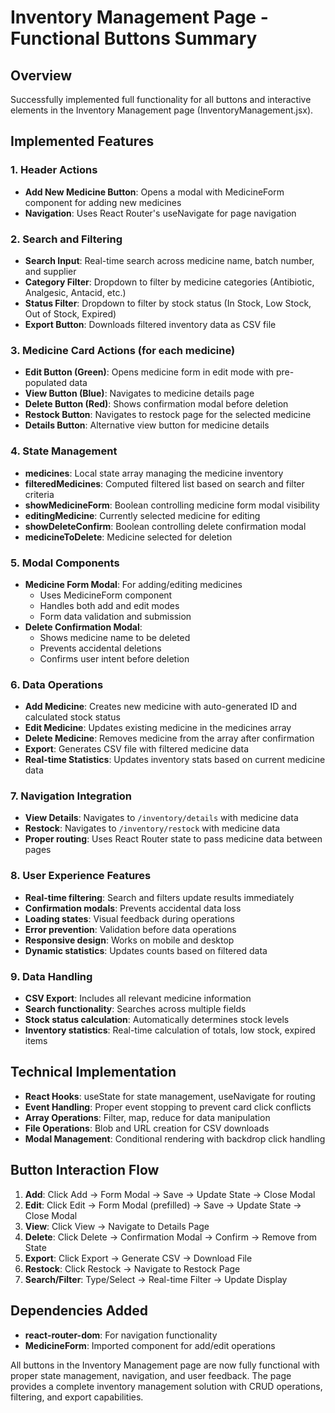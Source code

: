 # Inventory Management Page - Functional Buttons Summary

## Overview
Successfully implemented full functionality for all buttons and interactive elements in the Inventory Management page (InventoryManagement.jsx).

## Implemented Features

### 1. Header Actions
- **Add New Medicine Button**: Opens a modal with MedicineForm component for adding new medicines
- **Navigation**: Uses React Router's useNavigate for page navigation

### 2. Search and Filtering
- **Search Input**: Real-time search across medicine name, batch number, and supplier
- **Category Filter**: Dropdown to filter by medicine categories (Antibiotic, Analgesic, Antacid, etc.)
- **Status Filter**: Dropdown to filter by stock status (In Stock, Low Stock, Out of Stock, Expired)
- **Export Button**: Downloads filtered inventory data as CSV file

### 3. Medicine Card Actions (for each medicine)
- **Edit Button (Green)**: Opens medicine form in edit mode with pre-populated data
- **View Button (Blue)**: Navigates to medicine details page
- **Delete Button (Red)**: Shows confirmation modal before deletion
- **Restock Button**: Navigates to restock page for the selected medicine
- **Details Button**: Alternative view button for medicine details

### 4. State Management
- **medicines**: Local state array managing the medicine inventory
- **filteredMedicines**: Computed filtered list based on search and filter criteria
- **showMedicineForm**: Boolean controlling medicine form modal visibility
- **editingMedicine**: Currently selected medicine for editing
- **showDeleteConfirm**: Boolean controlling delete confirmation modal
- **medicineToDelete**: Medicine selected for deletion

### 5. Modal Components
- **Medicine Form Modal**: For adding/editing medicines
  - Uses MedicineForm component
  - Handles both add and edit modes
  - Form data validation and submission
- **Delete Confirmation Modal**: 
  - Shows medicine name to be deleted
  - Prevents accidental deletions
  - Confirms user intent before deletion

### 6. Data Operations
- **Add Medicine**: Creates new medicine with auto-generated ID and calculated stock status
- **Edit Medicine**: Updates existing medicine in the medicines array
- **Delete Medicine**: Removes medicine from the array after confirmation
- **Export**: Generates CSV file with filtered medicine data
- **Real-time Statistics**: Updates inventory stats based on current medicine data

### 7. Navigation Integration
- **View Details**: Navigates to `/inventory/details` with medicine data
- **Restock**: Navigates to `/inventory/restock` with medicine data
- **Proper routing**: Uses React Router state to pass medicine data between pages

### 8. User Experience Features
- **Real-time filtering**: Search and filters update results immediately
- **Confirmation modals**: Prevents accidental data loss
- **Loading states**: Visual feedback during operations
- **Error prevention**: Validation before data operations
- **Responsive design**: Works on mobile and desktop
- **Dynamic statistics**: Updates counts based on filtered data

### 9. Data Handling
- **CSV Export**: Includes all relevant medicine information
- **Search functionality**: Searches across multiple fields
- **Stock status calculation**: Automatically determines stock levels
- **Inventory statistics**: Real-time calculation of totals, low stock, expired items

## Technical Implementation
- **React Hooks**: useState for state management, useNavigate for routing
- **Event Handling**: Proper event stopping to prevent card click conflicts
- **Array Operations**: Filter, map, reduce for data manipulation
- **File Operations**: Blob and URL creation for CSV downloads
- **Modal Management**: Conditional rendering with backdrop click handling

## Button Interaction Flow
1. **Add**: Click Add → Form Modal → Save → Update State → Close Modal
2. **Edit**: Click Edit → Form Modal (prefilled) → Save → Update State → Close Modal
3. **View**: Click View → Navigate to Details Page
4. **Delete**: Click Delete → Confirmation Modal → Confirm → Remove from State
5. **Export**: Click Export → Generate CSV → Download File
6. **Restock**: Click Restock → Navigate to Restock Page
7. **Search/Filter**: Type/Select → Real-time Filter → Update Display

## Dependencies Added
- **react-router-dom**: For navigation functionality
- **MedicineForm**: Imported component for add/edit operations

All buttons in the Inventory Management page are now fully functional with proper state management, navigation, and user feedback. The page provides a complete inventory management solution with CRUD operations, filtering, and export capabilities.

